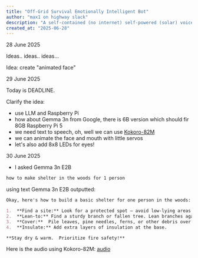 ```yaml
---
title: "Off-Grid Survival Emotionally Intelligent Bot"
author: "max1 on highway slack"
description: "A self-contained (no internet) self-powered (solar) voice bot, exactly the one you need for survaval critical missions"
created_at: "2025-06-28"
---
```


28 June 2025

Ideas.. ideas.. ideas...

Idea: create "animated face"

29 June 2025

Today is DEADLINE.

Clarify the idea:

- use LLM and Raspberry Pi
- how about Gemma 3n from Google, there is 6B version which should fir 8GB Raspberry Pi 5
- we need text to speech, oh, well we can use [Kokoro-82M](https://huggingface.co/hexgrad/Kokoro-82M)
- we can animate the face and mouth with little servos
- let's also add 8x8 LEDs for eyes!

30 June 2025

- I asked Gemma 3n E2B

```txt
how to make shelter in the woods for 1 person
```
using text Gemma 3n E2B outputted:
```md
Okay, here's how to build a basic shelter for one person in the woods:

1.  **Find a site:** Look for a protected spot – avoid low-lying areas prone to flooding.  Consider wind direction.
2.  **Lean-to:** Find a sturdy branch or fallen tree. Lean branches against it at a 45-degree angle.
3.  **Cover:**  Pile leaves, pine needles, ferns, or other debris over the branches for insulation and weather protection. 
4.  **Insulate:** Add extra layers of insulation at the base. 

**Stay dry & warm.  Prioritize fire safety!**
```

Here is the audio using Kokoro-82M: [audio](https://github.com/max1vol/emo-survaval-bot/blob/main/samples/survaval-response-sample1.wav)
